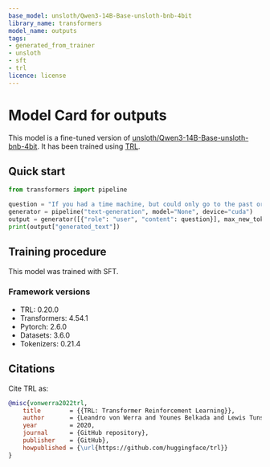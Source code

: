 ```yaml
---
base_model: unsloth/Qwen3-14B-Base-unsloth-bnb-4bit
library_name: transformers
model_name: outputs
tags:
- generated_from_trainer
- unsloth
- sft
- trl
licence: license
---
```


# Model Card for outputs

This model is a fine-tuned version of [unsloth/Qwen3-14B-Base-unsloth-bnb-4bit](https://huggingface.co/unsloth/Qwen3-14B-Base-unsloth-bnb-4bit).
It has been trained using [TRL](https://github.com/huggingface/trl).

## Quick start

```python
from transformers import pipeline

question = "If you had a time machine, but could only go to the past or the future once and never return, which would you choose and why?"
generator = pipeline("text-generation", model="None", device="cuda")
output = generator([{"role": "user", "content": question}], max_new_tokens=128, return_full_text=False)[0]
print(output["generated_text"])
```

## Training procedure

 


This model was trained with SFT.

### Framework versions

- TRL: 0.20.0
- Transformers: 4.54.1
- Pytorch: 2.6.0
- Datasets: 3.6.0
- Tokenizers: 0.21.4

## Citations



Cite TRL as:
    
```bibtex
@misc{vonwerra2022trl,
	title        = {{TRL: Transformer Reinforcement Learning}},
	author       = {Leandro von Werra and Younes Belkada and Lewis Tunstall and Edward Beeching and Tristan Thrush and Nathan Lambert and Shengyi Huang and Kashif Rasul and Quentin Gallou{\'e}dec},
	year         = 2020,
	journal      = {GitHub repository},
	publisher    = {GitHub},
	howpublished = {\url{https://github.com/huggingface/trl}}
}
```